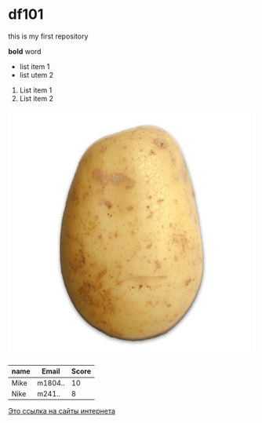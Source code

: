 # df101

this  is my first repository

**bold** word

- list item  1
- list utem 2

1. List item 1
2. List item 2


![Img](potato.png)

| name | Email| Score|
|------| ------|-----|
| Mike | m1804..| 10 |
|Nike | m241..| 8 |

[Это ссылка на сайты интернета](https://www.google.com/search?)

